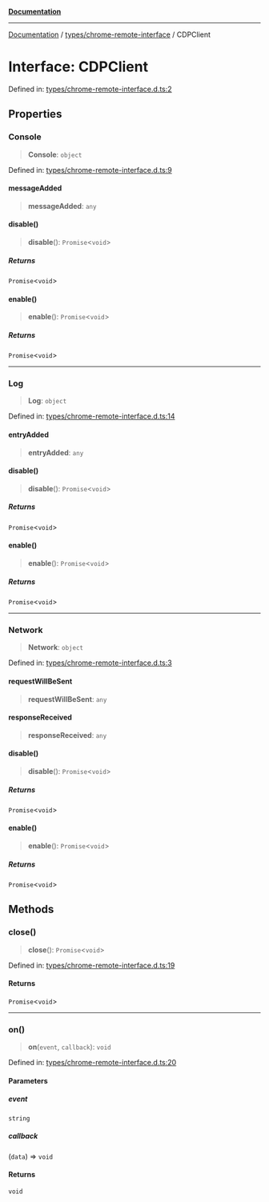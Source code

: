 [**Documentation**](../../../README.md)

***

[Documentation](../../../README.md) / [types/chrome-remote-interface](../README.md) / CDPClient

# Interface: CDPClient

Defined in: [types/chrome-remote-interface.d.ts:2](https://github.com/Jason-Vaughan/CLiTS/blob/08dc9183978ffe290c0eea07fbaf407630d61e44/src/types/chrome-remote-interface.d.ts#L2)

## Properties

### Console

> **Console**: `object`

Defined in: [types/chrome-remote-interface.d.ts:9](https://github.com/Jason-Vaughan/CLiTS/blob/08dc9183978ffe290c0eea07fbaf407630d61e44/src/types/chrome-remote-interface.d.ts#L9)

#### messageAdded

> **messageAdded**: `any`

#### disable()

> **disable**(): `Promise`\<`void`\>

##### Returns

`Promise`\<`void`\>

#### enable()

> **enable**(): `Promise`\<`void`\>

##### Returns

`Promise`\<`void`\>

***

### Log

> **Log**: `object`

Defined in: [types/chrome-remote-interface.d.ts:14](https://github.com/Jason-Vaughan/CLiTS/blob/08dc9183978ffe290c0eea07fbaf407630d61e44/src/types/chrome-remote-interface.d.ts#L14)

#### entryAdded

> **entryAdded**: `any`

#### disable()

> **disable**(): `Promise`\<`void`\>

##### Returns

`Promise`\<`void`\>

#### enable()

> **enable**(): `Promise`\<`void`\>

##### Returns

`Promise`\<`void`\>

***

### Network

> **Network**: `object`

Defined in: [types/chrome-remote-interface.d.ts:3](https://github.com/Jason-Vaughan/CLiTS/blob/08dc9183978ffe290c0eea07fbaf407630d61e44/src/types/chrome-remote-interface.d.ts#L3)

#### requestWillBeSent

> **requestWillBeSent**: `any`

#### responseReceived

> **responseReceived**: `any`

#### disable()

> **disable**(): `Promise`\<`void`\>

##### Returns

`Promise`\<`void`\>

#### enable()

> **enable**(): `Promise`\<`void`\>

##### Returns

`Promise`\<`void`\>

## Methods

### close()

> **close**(): `Promise`\<`void`\>

Defined in: [types/chrome-remote-interface.d.ts:19](https://github.com/Jason-Vaughan/CLiTS/blob/08dc9183978ffe290c0eea07fbaf407630d61e44/src/types/chrome-remote-interface.d.ts#L19)

#### Returns

`Promise`\<`void`\>

***

### on()

> **on**(`event`, `callback`): `void`

Defined in: [types/chrome-remote-interface.d.ts:20](https://github.com/Jason-Vaughan/CLiTS/blob/08dc9183978ffe290c0eea07fbaf407630d61e44/src/types/chrome-remote-interface.d.ts#L20)

#### Parameters

##### event

`string`

##### callback

(`data`) => `void`

#### Returns

`void`
